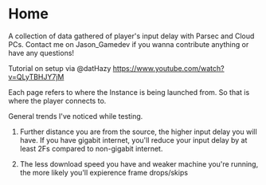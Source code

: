 # Home

A collection of data gathered of player's input delay with Parsec and Cloud PCs. Contact me on Jason_Gamedev if you wanna contribute anything or have any questions! 

Tutorial on setup via @datHazy
https://www.youtube.com/watch?v=QLyTBHJY7jM

Each page refers to where the Instance is being launched from. So that is where the player connects to.

General trends I've noticed while testing. 

1. Further distance you are from the source, the higher input delay you will have. 
If you have gigabit internet, you'll reduce your input delay by at least 2Fs compared to non-gigabit internet.

2. The less download speed you have and weaker machine you're running, the more likely you'll expierence frame drops/skips




